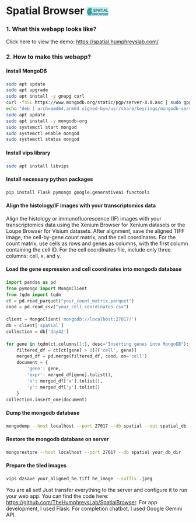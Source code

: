 # Spatial Browser <img src="banner.png" alt="logo" width="60" style="vertical-align: middle;">

### 1. What this webapp looks like?
Click here to view the demo: https://spatial.humphreyslab.com/

### 2. How to make this webapp?
#### Install MongoDB
```bash
sudo apt update
sudo apt upgrade
sudo apt install -y gnupg curl
curl -fsSL https://www.mongodb.org/static/pgp/server-8.0.asc | sudo gpg -o /usr/share/keyrings/mongodb-server-8.0.gpg –dearmor
echo "deb [ arch=amd64,arm64 signed-by=/usr/share/keyrings/mongodb-server-8.0.gpg ] https://repo.mongodb.org/apt/ubuntu noble/mongodb-org/8.0 multiverse" | sudo tee /etc/apt/sources.list.d/mongodb-org-8.0.list
sudo apt update
sudo apt install -y mongodb-org
sudo systemctl start mongod
sudo systemctl enable mongod
sudo systemctl status mongod

```
#### Install vips library
```bash
sudo apt install libvips
```
#### Install necessary python packages
```bash
pip install Flask pymongo google.generativeai functools
```
#### Align the histology/IF images with your transcriptomics data
Align the histology or immunofluorescence (IF) images with your transcriptomics data using the Xenium Browser for Xenium datasets or the Loupe Browser for Visium datasets. After alignment, save the aligned TIFF image, the cell-by-gene count matrix, and the cell coordinates. For the count matrix, use cells as rows and genes as columns, with the first column containing the cell ID. For the cell coordinates file, include only three columns: cell, x, and y.
#### Load the gene expression and cell coordinates into mongodb database
```python
import pandas as pd
from pymongo import MongoClient
from tqdm import tqdm
ct = pd.read_parquet("your_count_matrix.parquet")
cood = pd.read_csv("your_cell_coordinates.csv")

client = MongoClient('mongodb://localhost:27017/')
db = client['spatial']
collection = db['day42']

for gene in tqdm(ct.columns[1:], desc="Inserting genes into MongoDB"):
    filtered_df = ct[ct[gene] > 0][['cell', gene]]
    merged_df = pd.merge(filtered_df, cood, on='cell')
    document = {
        'gene': gene,
        'expr': merged_df[gene].tolist(),
        'x': merged_df['x'].tolist(),
        'y': merged_df['y'].tolist()
    }
collection.insert_one(document)
```
#### Dump the mongodb database
```sh
mongodump --host localhost --port 27017 --db spatial --out spatial_db
```
#### Restore the mongodb database on server
```sh
mongorestore --host localhost --port 27017 --db spatial your_db_dir
```
#### Prepare the tiled images
```sh
vips dzsave your_aligned_he.tiff he_image --suffix .jpeg
```
You are all set! Just transfer everything to the server and configure it to run your web app. You can find the code here: https://github.com/TheHumphreysLab/SpatialBrowser. For app development, I used Flask. For completion chatbot, I used Google Gemini API. 

